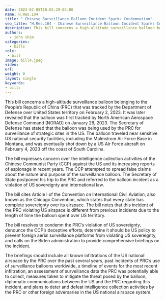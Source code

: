 ```yaml
---
date: 2023-02-05T10:02:29-04:00
name: H.Res.104 
title: " Chinese Surveillance Balloon Incident Sparks Condemnation"
seo_title: "H.Res.104 - Chinese Surveillance Balloon Incident Sparks Condemnation "
description: This bill concerns a high-altitude surveillance balloon belonging to the People’s Republic of China (PRC) that was tracked by the Department of Defense over United States territory on February 2, 2023.
authors:
  - john shim
categories:
  - bills
role:
 - bill
image: bill4.jpeg
video:
url: 
weight: 0
layout: single
keywords:
- bills
---
```


This bill concerns a high-altitude surveillance balloon belonging to the People’s Republic of China (PRC) that was tracked by the Department of Defense over United States territory on February 2, 2023. It was later revealed that the balloon was first tracked by North American Aerospace Defense Command (NORAD) on January 28, 2023. The Secretary of Defense has stated that the balloon was being used by the PRC for surveillance of strategic sites in the US. The balloon traveled near sensitive US national security facilities, including the Malmstrom Air Force Base in Montana, and was eventually shot down by a US Air Force aircraft on February 4, 2023 off the coast of South Carolina.

The bill expresses concern over the intelligence collection activities of the Chinese Communist Party (CCP) against the US and its increasing reports of espionage in recent years. The CCP attempted to spread false claims about the nature and purpose of the surveillance balloon. The Secretary of State postponed his trip to the PRC and referred to the balloon incident as a violation of US sovereignty and international law.

The bill cites Article I of the Convention on International Civil Aviation, also known as the Chicago Convention, which states that every state has complete sovereignty over its airspace. The bill notes that this incident of the PRC violating US airspace is different from previous incidents due to the length of time the balloon spent over US territory.

The bill resolves to condemn the PRC’s violation of US sovereignty, denounce the CCP’s deceptive efforts, determine it should be US policy to prevent foreign aerial surveillance platforms from violating US sovereignty, and calls on the Biden administration to provide comprehensive briefings on the incident.

The briefings should include all known infiltrations of the US national airspace by the PRC over the past several years, past incidents of PRC’s use of surveillance balloons worldwide, a timeline of events for the most recent infiltration, an assessment of surveillance data the PRC was potentially able to collect, measures taken to mitigate the threat posed by the balloon, diplomatic communications between the US and the PRC regarding this incident, and plans to deter and defeat intelligence collection activities by the PRC or other foreign adversaries in the US national airspace system.